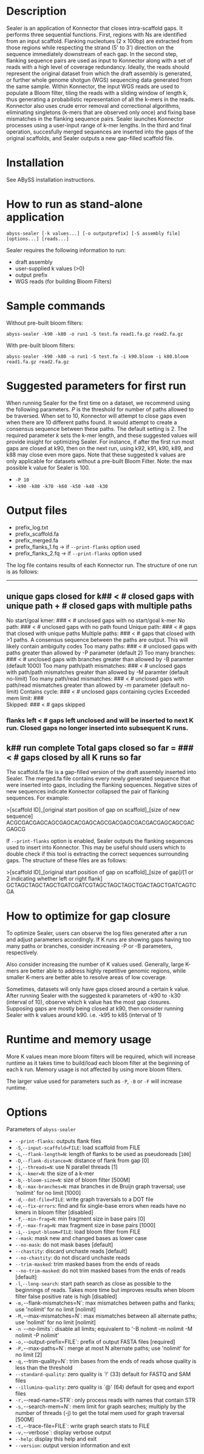 Description
===========

Sealer is an application of Konnector that closes intra-scaffold gaps. It performs three sequential functions. First, regions with Ns are identified from an input scaffold. Flanking nucleotues (2 x 100bp) are extracted from those regions while respecting the strand (5' to 3') direction on the sequence immediately downstream of each gap. In the second step, flanking sequence pairs are used as input to Konnector along with a set of reads with a high level of coverage redundancy. Ideally, the reads should represent the original dataset from which the draft assembly is generated, or further whole genome shotgun (WGS) sequencing data generated from the same sample. Within Konnector, the input WGS reads are used to populate a Bloom filter, tiling the reads with a sliding window of length k, thus generating a probabilistic representation of all the k-mers in the reads. Konnector also uses crude error removal and correctional algorithms, eliminating singletons (k-mers that are observed only once) and fixing base mismatches in the flanking sequence pairs. Sealer launches Konnector processes using a user-input range of k-mer lengths. In the third and final operation, succesfully merged sequences are inserted into the gaps of the original scaffolds, and Sealer outputs a new gap-filled scaffold file. 

Installation
============

See ABySS installation instructions.


How to run as stand-alone application
=====================================

`abyss-sealer [-k values...] [-o outputprefix] [-S assembly file] [options...] [reads...]`

Sealer requires the following information to run:
- draft assembly
- user-supplied k values (>0)
- output prefix
- WGS reads  (for building Bloom Filters) 


Sample commands
===============

Without pre-built bloom filters:

`abyss-sealer -k90 -k80 -o run1 -S test.fa read1.fa.gz read2.fa.gz`

With pre-built bloom filters:

`abyss-sealer -k90 -k80 -o run1 -S test.fa -i k90.bloom -i k80.bloom read1.fa.gz read2.fa.gz`


Suggested parameters for first run
==================================

When running Sealer for the first time on a dataset, we recommend using the following parameters. *P* is the threshold for number of paths allowed to be traversed. When set to 10, Konnector will attempt to close gaps even when there are 10 different paths found. It would attempt to create a consensus sequence between these paths. The default setting is 2. The required parameter *k* sets the k-mer length, and these suggested values will provide insight for optimizing Sealer. For instance, if after the first run most gaps are closed at k90, then on the next run, using k92, k91, k90, k89, and k88 may close even more gaps. Note that these suggested k values are only applicable for datasets without a pre-built Bloom Filter. Note: the max possible k value for Sealer is 100. 

- `-P 10` 
- `-k90 -k80 -k70 -k60 -k50 -k40 -k30`


Output files
============

- prefix_log.txt
- prefix_scaffold.fa
- prefix_merged.fa
- prefix_flanks_1.fq  -> if `--print-flanks` option used
- prefix_flanks_2.fq  -> if `--print-flanks` option used

The log file contains results of each Konnector run. The structure of one run is as follows:

---
## unique gaps closed for k## 	< # closed gaps with unique path + # closed gaps with multiple paths
No start/goal kmer: ###			< # unclosed gaps with no start/goal k-mer
No path: ###				< # unclosed gaps with no path found
Unique path: ###			< # gaps that closed with unique paths
Multiple paths: ###			< # gaps that closed with >1 paths. A consensus sequence between the paths are output. This will likely contain ambiguity codes
Too many paths: ###			< # unclosed gaps with paths greater than allowed by -P parameter (default 2)
Too many branches: ###			< # unclosed gaps with branches greater than allowed by -B paramter (default 1000)
Too many path/path mismatches: ###	< # unclosed gaps with path/path mismatches greater than allowed by -M paramter (default no-limit)
Too many path/read mismatches: ###	< # unclosed gaps with path/read mismatches greater than allowed by -m parameter (default no-limit)
Contains cycle: ###			< # unclosed gaps containing cycles
Exceeded mem limit: ###			
Skipped: ###				< # gaps skipped
### flanks left				< # gaps left unclosed and will be inserted to next K run. Closed gaps no longer inserted into subsequent K runs.
k## run complete
Total gaps closed so far = ###		< # gaps closed by all K runs so far
---

The scaffold.fa file is a gap-filled version of the draft assembly inserted into Sealer. The merged.fa file contains every newly generated sequence that were inserted into gaps, including the flanking sequences. Negative sizes of new sequences indicate Konnector collapsed the pair of flanking sequences. For example:

\>[scaffold ID]\_[original start position of gap on scaffold]\_[size of new sequence]
ACGCGACGAGCAGCGAGCACGAGCAGCGACGAGCGACGACGAGCAGCGACGAGCG


If `--print-flanks` option is enabled, Sealer outputs the flanking sequences
used to insert into Konnector. This may be useful should users which to double
check if this tool is extracting the correct sequences surrounding gaps. The
structure of these files are as follows:

\>[scaffold ID]\_[original start position of gap on scaffold]\_[size of gap]/[1 or 2 indicating whether left or right flank]
GCTAGCTAGCTAGCTGATCGATCGTAGCTAGCTAGCTGACTAGCTGATCAGTCGA


How to optimize for gap closure
===============================

To optimize Sealer, users can observe the log files generated after a run and
adjust parameters accordingly. If K runs are showing gaps having too many
paths or branches, consider increasing -P or -B parameters, respectively. 

Also consider increasing the number of K values used. Generally, large K-mers
are better able to address highly repetitive genomic regions, while smaller
K-mers are better able to resolve areas of low coverage. 

Sometimes, datasets will only have gaps closed around a certain k value.
After running Sealer with the suggested k parameters of -k90 to -k30 (interval
of 10), observe which k value has the most gap closures. Supposing gaps are
mostly being closed at k90, then consider running Sealer with k values around
k90. i.e. -k95 to k85 (interval of 1)


Runtime and memory usage
========================

More K values mean more bloom filters will be required, which will increase
runtime as it takes time to build/load each bloom filter at the beginning of
each k run. Memory usage is not affected by using more bloom filters. 

The larger value used for parameters such as `-P`, `-B` or `-F` will increase
runtime. 


Options
=======

Parameters of `abyss-sealer`

* `--print-flanks`: outputs flank files
* `-S`,`--input-scaffold=FILE`:	load scaffold from FILE
* `-L`,`--flank-length=N`: length of flanks to be used as pseudoreads [`100`]
* `-D`,`--flank-distance=N`: distance of flank from gap [0]
* `-j`,`--threads=N`: use N parallel threads [1]
* `-k`,`--kmer=N`: the size of a k-mer
* `-b`,`--bloom-size=N`: size of bloom filter [500M]
* `-B`,`--max-branches=N`: max branches in de Bruijn graph traversal; use 'nolimit' for no limit [1000]
* `-d`,`--dot-file=FILE`: write graph traversals to a DOT file
* `-e`,`--fix-errors`: find and fix single-base errors when reads have no kmers in bloom filter [disabled]
* `-f`,`--min-frag=N`: min fragment size in base pairs [0]
* `-F`,`--max-frag=N`: max fragment size in base pairs [1000]
* `-i`,`--input-bloom=FILE`: load bloom filter from FILE
* `--mask`: mask new and changed bases as lower case
* `--no-mask`: do not mask bases [default]
* `--chastity`: discard unchaste reads [default]
* `--no-chastity`: do not discard unchaste reads
* `--trim-masked`: trim masked bases from the ends of reads
* `--no-trim-masked`: do not trim masked bases from the ends of reads [default]
* `-l`,`--long-search`: start path search as close as possible to the beginnings of reads. Takes more time but improves results when bloom filter false positive rate is high [disabled]
* `-m,`--flank-mismatches=N`: max mismatches between paths and flanks; use 'nolimit' for no limit [nolimit]
* `-M,`--max-mismatches=N`: max mismatches between all alternate paths; use 'nolimit' for no limit [nolimit]
* `-n `--no-limits`: disable all limits; equivalent to '-B nolimit -m nolimit -M nolimit -P nolimit'
* `-o,`--output-prefix=FILE`: prefix of output FASTA files [required]
* `-P,`--max-paths=N`: merge at most N alternate paths; use 'nolimit' for no limit [2]
* `-q,`--trim-quality=N`: trim bases from the ends of reads whose quality is less than the threshold
* `--standard-quality`: zero quality is `!' (33) default for FASTQ and SAM files
* `--illumina-quality`: zero quality is `@' (64) default for qseq and export files
* `-r,`--read-name=STR`: only process reads with names that contain STR
* `-s,`--search-mem=N`: mem limit for graph searches; multiply by the number of threads (-j) to get the total mem used for graph traversal [500M]
* `-t,`--trace-file=FILE`: write graph search stats to FILE
* `-v,`--verbose`: display verbose output
* `--help`: display this help and exit
* `--version`: output version information and exit


